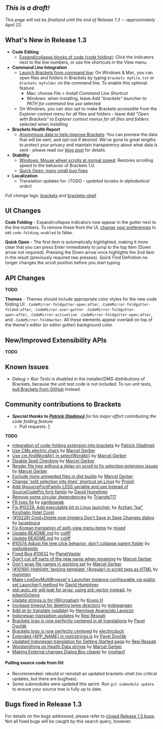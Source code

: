 _This is a draft!_
--------------------
_This page will not be finalized until the end of Release 1.3 -- approximately April 23._

What's New in Release 1.3
-------------------------
* **Code Editing**
    * [Expand/collapse blocks of code (code folding)](https://github.com/adobe/brackets/pull/10792): Click the indicators next to the line numbers, or use the shortcuts in the View menu.
* **Command Line Integration**
    * [Launch Brackets from command line](https://github.com/adobe/brackets/wiki/Command-Line-Arguments): On Windows & Mac, you can open files and folders in Brackets by typing `brackets myFile.txt` or `brackets myFolder` on the command line. To enable this optional feature:
        - Mac: choose _File > Install Command Line Shortcut_
        - Windows: when installing, leave _Add "brackets" launcher to PATH for command line use_ selected
    * On Windows, you can also opt to make Brackets accessible from the Explorer context menu for all files and folders - leave _Add "Open with Brackets" to Explorer context menus for all files and folders_ selected when installing
* **Brackets Health Report**
    * [Anonymous data to help improve Brackets](https://github.com/adobe/brackets/wiki/Health-Data): You can preview the data that will be sent, and opt-out if desired. We've gone to great lengths to protect your privacy and maintain transparency about what data is sent - please read our [blog post](http://blog.brackets.io/2015/03/27/introducing-brackets-health-report/) for details.
* **Stability**
    * [Windows: Mouse wheel scrolls at normal speed](https://github.com/adobe/brackets/pull/10681): Restores scrolling speed to the behavior of Brackets 1.0.
    * [Quick Open: many small bug fixes](https://github.com/adobe/brackets/pull/7227)
* **Localization**
    * Translation updates for: _(TODO - updated locales in alphabetical order)_


_Full change logs:_ [brackets](https://github.com/adobe/brackets/compare/release-1.2...release-1.3#commits_bucket) and [brackets-shell](https://github.com/adobe/brackets-shell/compare/release-1.2...release-1.3#commits_bucket)


UI Changes
----------
**Code Folding** - Expand/collapse indicators now appear in the gutter next to the line numbers. To remove these from the UI, [change your preferences](https://github.com/adobe/brackets/wiki/How-to-Use-Brackets#preferences) to set `code-folding.enabled` to false.

**Quick Open** - The first item is automatically highlighted, making it more clear that you can press Enter immediately to jump to the top item (Down arrow not required). Pressing the Down arrow once highlights the 2nd item in the result (previously required two presses). Quick Find Definition no longer changes the scroll position before you start typing.

API Changes
-----------
**TODO**

**Themes** - Themes should include appropriate color styles for the new code folding UI: `.CodeMirror-foldgutter-open:after`, `.CodeMirror-foldgutter-folded:after`, `.CodeMirror.over-gutter .CodeMirror-foldgutter-open:after`, `.CodeMirror-activeline .CodeMirror-foldgutter-open:after`, and `.CodeMirror-foldmarker`. All these elements appear overlaid on top of the theme's editor (or editor gutter) background color.

New/Improved Extensibility APIs
-------------------------------
**TODO**


Known Issues
------------
* _Debug > Run Tests_ is disabled in the installer/DMG distributions of Brackets, because the unit test code is not included. To run unit tests, [pull Brackets from GitHub](https://github.com/adobe/brackets/wiki/How-to-Hack-on-Brackets#wiki-getcode) instead.


Community contributions to Brackets
-----------------------------------
* _**Special thanks to [Patrick Oladimeji](https://github.com/thehogfather)** for his major effort contributing the code folding feature_
    * Pull requests: [1](https://github.com/adobe/brackets/pull/10792)

**TODO**
*  [integration of code-folding extension into brackets](https://github.com/adobe/brackets/pull/10792) by [Patrick Oladimeji](https://github.com/thehogfather)
*  [Use CMs electric chars](https://github.com/adobe/brackets/pull/9387) by [Marcel Gerber](https://github.com/MarcelGerber)
*  [Use cm.findWordAt() in selectWordAt()](https://github.com/adobe/brackets/pull/9001) by [Marcel Gerber](https://github.com/MarcelGerber)
*  [Disable Spell Checking](https://github.com/adobe/brackets/pull/10321) by [Marcel Gerber](https://github.com/MarcelGerber)
*  [Render file tree without a delay on scroll to fix selection extension issues](https://github.com/adobe/brackets/pull/10689) by [Marcel Gerber](https://github.com/MarcelGerber)
*  [Exclude more unneeded files in dist builds](https://github.com/adobe/brackets/pull/10219) by [Marcel Gerber](https://github.com/MarcelGerber)
*  [Change 'split selection into lines' shortcut on Linux](https://github.com/adobe/brackets/pull/10742) by [Projjol](https://github.com/Projjol)
*  [Add @sourceFontFamily LESS variable and use instead of SourceCodePro font-family](https://github.com/adobe/brackets/pull/10727) by [David Humphrey](https://github.com/humphd)
*  [Remove some circular dependencies](https://github.com/adobe/brackets/pull/10641) by [Triangle717](https://github.com/le717)
*  [FR typo fix](https://github.com/adobe/brackets/pull/10625) by [pantkowiak](https://github.com/pantkowiak)
*  [Fix #10229. Add executable bit to Linux launcher.](https://github.com/adobe/brackets/pull/10267) by [Arzhan "kai" Kinzhalin (Intel Corp)](https://github.com/busykai)
*  [[#10228] Cmd+Delete now triggers Don't Save in Save Changes dialog](https://github.com/adobe/brackets/pull/10459) by [lucaslouca](https://github.com/lucaslouca)
*  [Fix Korean translation of split-view menu items](https://github.com/adobe/brackets/pull/10477) by [mixed](https://github.com/mixed)
*  [Update README.md](https://github.com/adobe/brackets/pull/10672) by [coliff](https://github.com/coliff)
*  [Update README.md](https://github.com/adobe/brackets/pull/10690) by [coliff](https://github.com/coliff)
*  [#10574  Adjust file tree click behavior, don't collapse parent folder](https://github.com/adobe/brackets/pull/10652) by [mellolikejello](https://github.com/mellolikejello)
*  [Fixed Bug #10632](https://github.com/adobe/brackets/pull/10694) by [PlanetVaster](https://github.com/PlanetVaster)
*  [Don't cut off parts of the new name when renaming](https://github.com/adobe/brackets/pull/10648) by [Marcel Gerber](https://github.com/MarcelGerber)
*  [Don't wrap file names in working set](https://github.com/adobe/brackets/pull/10709) by [Marcel Gerber](https://github.com/MarcelGerber)
*  [[#10166] Highlight 'text/ng-template' (Angular) in script tags as HTML](https://github.com/adobe/brackets/pull/10666) by [munxtwo](https://github.com/munxtwo)
*  [Make LiveDevMultiBrowser's Launcher instance configurable via public set Launcher() method](https://github.com/adobe/brackets/pull/10558) by [David Humphrey](https://github.com/humphd)
*  [std::auto_ptr will leak for array, using std::vector instead.](https://github.com/adobe/brackets-shell/pull/504) by [edwin0cheng](https://github.com/edwin0cheng)
*  [Update strings.js for HR(croatian)](https://github.com/adobe/brackets/pull/10736) by [Kruno H](https://github.com/diomed)
*  [Increase timeout for deleting temp directory](https://github.com/adobe/brackets/pull/10758) by [mdewangan](https://github.com/mdewangan)
*  [Add pt-br translate (update)](https://github.com/adobe/brackets/pull/10771) by [Henrique Aparecido Lavezzo](https://github.com/Rynaro)
*  [Indonesian translation updates](https://github.com/adobe/brackets/pull/10713) by [Resi Respati](https://github.com/resir014)
*  [Brackets logo is now perfectly centered in all translations](https://github.com/adobe/brackets/pull/10797) by [Pavel Dvořák](https://github.com/dvorapa)
*  [Brackets logo is now perfectly centered](https://github.com/adobe/brackets/pull/10434) by [electricduck](https://github.com/electricduck)
*  [Extended {APP_NAME} in root/strings.js](https://github.com/adobe/brackets/pull/10800) by [Pavel Dvořák](https://github.com/dvorapa)
*  [Updated Indonesian translation for Getting Started page](https://github.com/adobe/brackets/pull/10793) by [Resi Respati](https://github.com/resir014)
*  [Wordsmithing on Health Data strings](https://github.com/adobe/brackets/pull/10833) by [Marcel Gerber](https://github.com/MarcelGerber)
*  [Making External changes Dialog Box clearer](https://github.com/adobe/brackets/pull/10831) by [rroshan1](https://github.com/rroshan1)

#### Pulling source code from Git
* Recommended: rebuild or reinstall an updated brackets-shell (no critical updates, but there are bugfixes).
* Some submodules were updated this sprint. Run `git submodule update` to ensure your source tree is fully up to date.


Bugs fixed in Release 1.3
-------------------------
For details on the bugs addressed, please refer to [closed Release 1.3 bugs](https://github.com/adobe/brackets/issues?q=is%3Aclosed+milestone%3A%22Release+1.3%22). Not all fixed bugs will be caught by this search query, however.